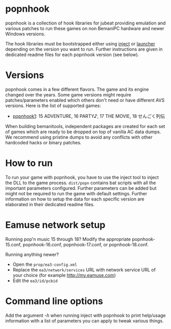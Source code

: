 # popnhook

popnhook is a collection of hook libraries for jubeat providing
emulation and various patches to run these games on non BemaniPC hardware and
newer Windows versions.

The hook libraries must be bootstrapped either using [inject](../inject.md) or
[launcher](../launcher.md) depending on the version you want to run. Further
instructions are given in dedicated readme files for each popnhook version
(see below).

# Versions

popnhook comes in a few different flavors. The game and its engine changed over
the years. Some game versions might require patches/parameters enabled which
others don't need or have different AVS versions. Here is the list of supported
games:
* [popnhook1](popnhook1.md): 15 ADVENTURE, 16 PARTY♪, 17 THE MOVIE, 18 せんごく列伝

When building bemanitools, independent packages are created for each set of games
which are ready to be dropped on top of vanilla AC data dumps. We recommend
using pristine dumps to avoid any conflicts with other hardcoded hacks or
binary patches.

# How to run

To run your game with popnhook, you have to use the inject tool to inject the
DLL to the game process. `dist/popn` contains bat scripts with all the
important parameters configured. Further parameters can be added but might not
be required to run the game with default settings.
Further information on how to setup the data for each specific version are
elaborated in their dedicated readme files.

# Eamuse network setup

Running pop'n music 15 through 18? Modify the appropriate popnhook-15.conf, popnhook-16.conf,
popnhook-17.conf, or popnhook-18.conf.

Running anything newer?
* Open the `prop/ea3-config.xml`
* Replace the `ea3/network/services` URL with network service URL of your
choice (for example http://my.eamuse.com)
* Edit the `ea3/id/pcbid`

# Command line options

Add the argument *-h* when running inject with popnhook to print help/usage
information with a list of parameters you can apply to tweak various things.

